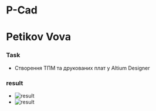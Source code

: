 # P-Cad
# Petikov Vova

### Task

* Створення ТПМ та друкованих плат у Altium Designer

### result

* ![result](scheme.png)
* ![result](scheme2.png)
